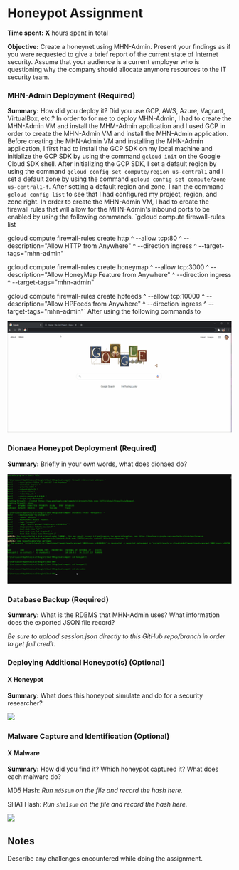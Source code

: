 # Honeypot Assignment

**Time spent:** **X** hours spent in total

**Objective:** Create a honeynet using MHN-Admin. Present your findings as if you were requested to give a brief report of the current state of Internet security. Assume that your audience is a current employer who is questioning why the company should allocate anymore resources to the IT security team.

### MHN-Admin Deployment (Required)

**Summary:** How did you deploy it? Did you use GCP, AWS, Azure, Vagrant, VirtualBox, etc.?
In order to for me to deploy MHN-Admin, I had to create the MHN-Admin VM and install the MHM-Admin application and I used GCP in order to create the MHN-Admin VM and install the MHN-Admin application. Before creating the MHN-Admin VM and installing the MHN-Admin application, I first had to install the GCP SDK on my local machine and initialize the GCP SDK by using the command `gcloud init` on the Google Cloud SDK shell. After initializing the GCP SDK, I set a default region by using the command `gcloud config set compute/region us-central1` and I set a default zone by using the command `gcloud config set compute/zone us-central1-f`. After setting a default region and zone, I ran the command `gcloud config list` to see that I had configured my project, region, and zone right. In order to create the MHN-Admin VM, I had to create the firewall rules that will allow for the MHN-Admin's inbound ports to be enabled by using the following commands.
`gcloud compute firewall-rules list

gcloud compute firewall-rules create http ^
    --allow tcp:80 ^
    --description="Allow HTTP from Anywhere" ^
    --direction ingress ^
    --target-tags="mhn-admin"

gcloud compute firewall-rules create honeymap ^
    --allow tcp:3000 ^
    --description="Allow HoneyMap Feature from Anywhere" ^
    --direction ingress ^
    --target-tags="mhn-admin"

gcloud compute firewall-rules create hpfeeds ^
    --allow tcp:10000 ^
    --description="Allow HPFeeds from Anywhere" ^
    --direction ingress ^
    --target-tags="mhn-admin"`
After using the following commands to 

<img src="mhn-admin.gif">

### Dionaea Honeypot Deployment (Required)

**Summary:** Briefly in your own words, what does dionaea do?

<img src="dionaea-honeypot.gif">

### Database Backup (Required) 

**Summary:** What is the RDBMS that MHN-Admin uses? What information does the exported JSON file record?

*Be sure to upload session.json directly to this GitHub repo/branch in order to get full credit.*

### Deploying Additional Honeypot(s) (Optional)

#### X Honeypot

**Summary:** What does this honeypot simulate and do for a security researcher?

<img src="x-honeypot.gif">

### Malware Capture and Identification (Optional)

#### X Malware

**Summary:** How did you find it? Which honeypot captured it? What does each malware do?

MD5 Hash: *Run `md5sum` on the file and record the hash here.*

SHA1 Hash: *Run `sha1sum` on the file and record the hash here.*

<img src="x-malware.gif">

## Notes

Describe any challenges encountered while doing the assignment.
